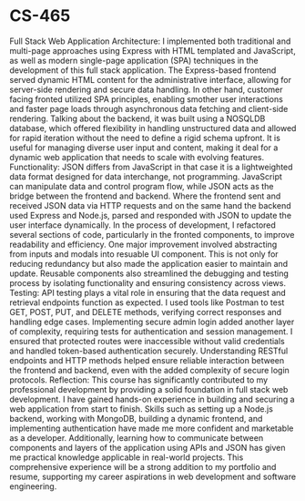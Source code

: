# CS-465
Full Stack Web Application
Architecture: 
I implemented both traditional and multi-page approaches using Express with HTML templated and JavaScript, as well as modern single-page application (SPA) techniques in the development of this full stack application. The Express-based frontend served dynamic HTML content for the administrative interface, allowing for server-side rendering and secure data handling. In other hand, customer facing fronted utilized SPA principles, enabling smother user interactions and faster page loads through asynchronous data fetching and client-side rendering.
Talking about the backend, it was built using a NOSQLDB database, which offered flexibility in handling unstructured data and allowed for rapid iteration without the need to define a rigid schema upfront. It is useful for managing diverse user input and content, making it deal for a dynamic web application that needs to scale with evolving features.
Functionality:
JSON differs from JavaScript in that case it is a lightweighted data format designed for data interchange, not programming. JavaScript can manipulate data and control program flow, while JSON acts as the bridge between the frontend and backend. Where the frontend sent and received JSON data via HTTP requests and on the same hand the backend used Express and Node.js, parsed and responded with JSON to update the user interface dynamically.
In the process of development, I refactored several sections of code, particularly in the fronted components, to improve readability and efficiency. One major improvement involved abstracting from inputs and modals into resuable UI component. This is not only for reducing redundancy but also made the application easier to maintain and update. Reusable components also streamlined the debugging and testing process by isolating functionality and ensuring consistency across views.
Testing:
API testing plays a vital role in ensuring that the data request and retrieval endpoints function as expected. I used tools like Postman to test GET, POST, PUT, and DELETE methods, verifying correct responses and handling edge cases. Implementing secure admin login added another layer of complexity, requiring tests for authentication and session management. I ensured that protected routes were inaccessible without valid credentials and handled token-based authentication securely. Understanding RESTful endpoints and HTTP methods helped ensure reliable interaction between the frontend and backend, even with the added complexity of secure login protocols.
Reflection:
This course has significantly contributed to my professional development by providing a solid foundation in full stack web development. I have gained hands-on experience in building and securing a web application from start to finish. Skills such as setting up a Node.js backend, working with MongoDB, building a dynamic frontend, and implementing authentication have made me more confident and marketable as a developer. Additionally, learning how to communicate between components and layers of the application using APIs and JSON has given me practical knowledge applicable in real-world projects. This comprehensive experience will be a strong addition to my portfolio and resume, supporting my career aspirations in web development and software engineering.
